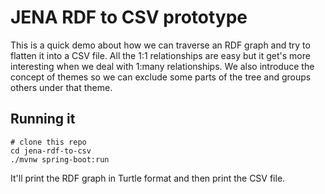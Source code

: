 # JENA RDF to CSV prototype

This is a quick demo about how we can traverse an RDF graph and try to flatten it into a CSV file. All the 1:1 relationships are easy but it get's more interesting when we deal with 1:many relationships. We also introduce the concept of themes so we can exclude some parts of the tree and groups others under that theme.

## Running it

    # clone this repo
    cd jena-rdf-to-csv
    ./mvnw spring-boot:run

It'll print the RDF graph in Turtle format and then print the CSV file.
